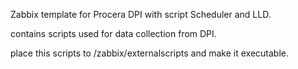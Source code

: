 Zabbix template for Procera DPI with script Scheduler and LLD.

contains scripts used for data collection from DPI.

place this scripts to /zabbix/externalscripts and make it executable.
